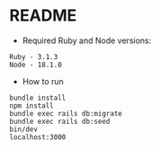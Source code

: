 # README

* Required Ruby and Node versions:
```
Ruby - 3.1.3
Node - 18.1.0
```

* How to run
```
bundle install
npm install
bundle exec rails db:migrate
bundle exec rails db:seed
bin/dev
localhost:3000
```
